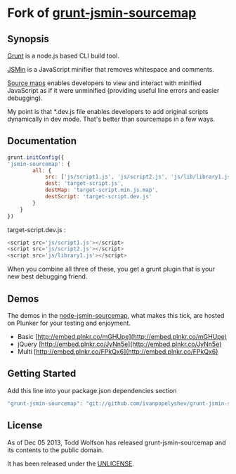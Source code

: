 # Fork of [grunt-jsmin-sourcemap](https://github.com/twolfson/grunt-jsmin-sourcemap)

## Synopsis
[Grunt](https://github.com/gruntjs/grunt/) is a node.js based CLI build tool.

[JSMin](http://www.crockford.com/javascript/jsmin.html) is a JavaScript minifier that removes whitespace and comments.

[Source maps](http://www.html5rocks.com/en/tutorials/developertools/sourcemaps/) enables developers to view and interact with minified JavaScript as if it were unminified (providing useful line errors and easier debugging).

My point is that *.dev.js file enables developers to add original scripts dynamically in dev mode. That's better than sourcemaps in a few ways.

## Documentation

```js
grunt.initConfig({
'jsmin-sourcemap': {
		all: {
			src: ['js/script1.js', 'js/script2.js', 'js/lib/library1.js'],
			dest: 'target-script.js',
			destMap: 'target-script.min.js.map',
			destScript: 'target-script.dev.js'
		}
	}
})
```

target-script.dev.js :

```js
<script src='js/script1.js'></script>
<script src='js/script2.js'></script>
<script src='js/library1.js'></script>
```

When you combine all three of these, you get a grunt plugin that is your new best debugging friend.

## Demos
The demos in the [node-jsmin-sourcemap](https://github.com/twolfson/node-jsmin-sourcemap), what makes this tick, are hosted on Plunker for your testing and enjoyment.

- Basic [http://embed.plnkr.co/mGHUpe](http://embed.plnkr.co/mGHUpe)
- jQuery [http://embed.plnkr.co/JyNn5e](http://embed.plnkr.co/JyNn5e)
- Multi [http://embed.plnkr.co/FPkQx6](http://embed.plnkr.co/FPkQx6)

## Getting Started
Add  this line into your package.json dependencies section

```js
"grunt-jsmin-sourcemap": "git://github.com/ivanpopelyshev/grunt-jsmin-sourcemap"
```

## License
As of Dec 05 2013, Todd Wolfson has released grunt-jsmin-sourcemap and its contents to the public domain.

It has been released under the [UNLICENSE][].

[UNLICENSE]: UNLICENSE
